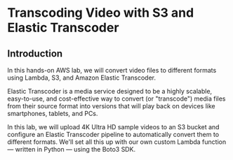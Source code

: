 # Transcoding Video with S3 and Elastic Transcoder

## Introduction

In this hands-on AWS lab, we will convert video files to different formats using Lambda, S3, and Amazon Elastic Transcoder.

Elastic Transcoder is a media service designed to be a highly scalable, easy-to-use, and cost-effective way to convert (or "transcode") media files from their source format into versions that will play back on devices like smartphones, tablets, and PCs.

In this lab, we will upload 4K Ultra HD sample videos to an S3 bucket and configure an Elastic Transcoder pipeline to automatically convert them to different formats. We'll set all this up with our own custom Lambda function — written in Python — using the Boto3 SDK.